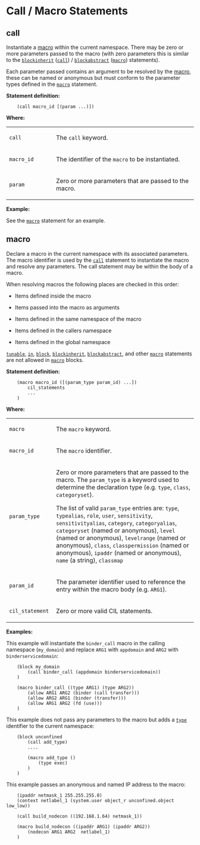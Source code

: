 Call / Macro Statements
=======================

call
----

Instantiate a [macro](#macro) within the current namespace. There may be zero or more parameters passed to the macro (with zero parameters this is similar to the [`blockinherit`](cil_container_statements.md#blockinherit) ([`call`](cil_call_macro_statements.md#call)) / [`blockabstract`](cil_container_statements.md#blockabstract) ([`macro`](cil_call_macro_statements.md#macro)) statements).

Each parameter passed contains an argument to be resolved by the [macro](#macro), these can be named or anonymous but must conform to the parameter types defined in the [`macro`](cil_call_macro_statements.md#macro) statement.

**Statement definition:**

```secil
    (call macro_id [(param ...)])
```

**Where:**

<table>
<colgroup>
<col width="25%" />
<col width="75%" />
</colgroup>
<tbody>
<tr class="odd">
<td align="left"><p><code>call</code></p></td>
<td align="left"><p>The <code>call</code> keyword.</p></td>
</tr>
<tr class="even">
<td align="left"><p><code>macro_id</code></p></td>
<td align="left"><p>The identifier of the <code>macro</code> to be instantiated.</p></td>
</tr>
<tr class="odd">
<td align="left"><p><code>param</code></p></td>
<td align="left"><p>Zero or more parameters that are passed to the macro.</p></td>
</tr>
</tbody>
</table>

**Example:**

See the [`macro`](cil_call_macro_statements.md#macro) statement for an example.

macro
-----

Declare a macro in the current namespace with its associated parameters. The macro identifier is used by the [`call`](cil_call_macro_statements.md#call) statement to instantiate the macro and resolve any parameters. The call statement may be within the body of a macro.

When resolving macros the following places are checked in this order:

-   Items defined inside the macro

-   Items passed into the macro as arguments

-   Items defined in the same namespace of the macro

-   Items defined in the callers namespace

-   Items defined in the global namespace

[`tunable`](cil_conditional_statements.md#tunable), [`in`](cil_container_statements.md#in), [`block`](cil_container_statements.md#block), [`blockinherit`](cil_container_statements.md#blockinherit), [`blockabstract`](cil_container_statements.md#blockabstract), and other [`macro`](cil_call_macro_statements.md#macro) statements are not allowed in [`macro`](cil_call_macro_statements.md#macro) blocks.

**Statement definition:**

```secil
    (macro macro_id ([(param_type param_id) ...])
        cil_statements
        ...
    )
```

**Where:**

<table>
<colgroup>
<col width="25%" />
<col width="75%" />
</colgroup>
<tbody>
<tr class="odd">
<td align="left"><p><code>macro</code></p></td>
<td align="left"><p>The <code>macro</code> keyword.</p></td>
</tr>
<tr class="even">
<td align="left"><p><code>macro_id</code></p></td>
<td align="left"><p>The <code>macro</code> identifier.</p></td>
</tr>
<tr class="odd">
<td align="left"><p><code>param_type</code></p></td>
<td align="left"><p>Zero or more parameters that are passed to the macro. The <code>param_type</code> is a keyword used to determine the declaration type (e.g. <code>type</code>, <code>class</code>, <code>categoryset</code>).</p>
<p>The list of valid <code>param_type</code> entries are: <code>type</code>, <code>typealias</code>, <code>role</code>, <code>user</code>, <code>sensitivity</code>, <code>sensitivityalias</code>, <code>category</code>, <code>categoryalias</code>, <code>categoryset</code> (named or anonymous), <code>level</code> (named or anonymous), <code>levelrange</code> (named or anonymous), <code>class</code>, <code>classpermission</code> (named or anonymous), <code>ipaddr</code> (named or anonymous), <code>name</code> (a string), <code>classmap</code></p></td>
</tr>
<tr class="even">
<td align="left"><p><code>param_id</code></p></td>
<td align="left"><p>The parameter identifier used to reference the entry within the macro body (e.g. <code>ARG1</code>).</p></td>
</tr>
<tr class="odd">
<td align="left"><p><code>cil_statement</code></p></td>
<td align="left"><p>Zero or more valid CIL statements.</p></td>
</tr>
</tbody>
</table>

**Examples:**

This example will instantiate the `binder_call` macro in the calling namespace (`my_domain`) and replace `ARG1` with `appdomain` and `ARG2` with `binderservicedomain`:

```secil
    (block my_domain
        (call binder_call (appdomain binderservicedomain))
    )

    (macro binder_call ((type ARG1) (type ARG2))
        (allow ARG1 ARG2 (binder (call transfer)))
        (allow ARG2 ARG1 (binder (transfer)))
        (allow ARG1 ARG2 (fd (use)))
    )
```

This example does not pass any parameters to the macro but adds a [`type`](cil_type_statements.md#type) identifier to the current namespace:

```secil
    (block unconfined
        (call add_type)
        ....

        (macro add_type ()
            (type exec)
        )
    )
```

This example passes an anonymous and named IP address to the macro:

```secil
    (ipaddr netmask_1 255.255.255.0)
    (context netlabel_1 (system.user object_r unconfined.object low_low))

    (call build_nodecon ((192.168.1.64) netmask_1))

    (macro build_nodecon ((ipaddr ARG1) (ipaddr ARG2))
        (nodecon ARG1 ARG2  netlabel_1)
    )
```
